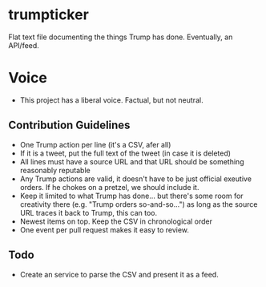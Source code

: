 # trumpticker
Flat text file documenting the things Trump has done. Eventually, an API/feed.

# Voice
* This project has a liberal voice. Factual, but not neutral.

## Contribution Guidelines
* One Trump action per line (it's a CSV, afer all)
* If it is a tweet, put the full text of the tweet (in case it is deleted)
* All lines must have a source URL and that URL should be something reasonably reputable
* Any Trump actions are valid, it doesn't have to be just official exeutive orders. If he chokes on a pretzel, we should include it.
* Keep it limited to what Trump has done... but there's some room for creativity there (e.g. "Trump orders so-and-so...") as long as the source URL traces it back to Trump, this can too.
* Newest items on top. Keep the CSV in chronological order
* One event per pull request makes it easy to review.

## Todo
* Create an service to parse the CSV and present it as a feed.
